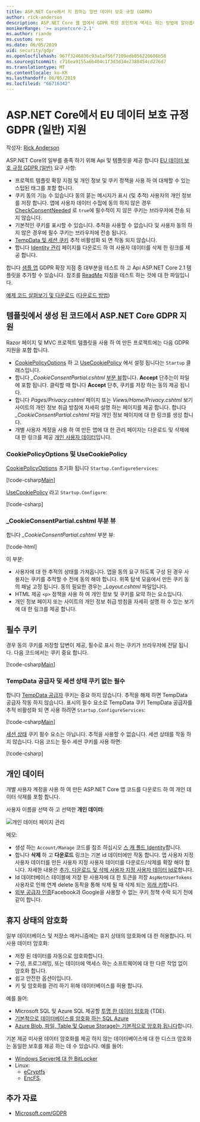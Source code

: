 ```yaml
---
title: ASP.NET Core에서 지 원하는 일반 데이터 보호 규정 (GDPR)
author: rick-anderson
description: ASP.NET Core 웹 앱에서 GDPR 확장 포인트에 액세스 하는 방법에 알아봅니다.
monikerRange: '>= aspnetcore-2.1'
ms.author: riande
ms.custom: mvc
ms.date: 06/05/2019
uid: security/gdpr
ms.openlocfilehash: 967f3246836c93a1af56f7109edb056220606b58
ms.sourcegitcommit: c716ea9155a6b404c1f3d3d34e2388454cd276d7
ms.translationtype: MT
ms.contentlocale: ko-KR
ms.lasthandoff: 06/05/2019
ms.locfileid: "66716342"
---
```

# <a name="eu-general-data-protection-regulation-gdpr-support-in-aspnet-core"></a>ASP.NET Core에서 EU 데이터 보호 규정 GDPR (일반) 지원

작성자: [Rick Anderson](https://twitter.com/RickAndMSFT)

ASP.NET Core의 일부를 충족 하기 위해 Api 및 템플릿을 제공 합니다 [EU 데이터 보호 규정 GDPR (일반)](https://www.eugdpr.org/) 요구 사항:

* 프로젝트 템플릿 확장 지점 및 개인 정보 및 쿠키 정책을 사용 하 여 대체할 수 있는 스텁된 태그를 포함 합니다.
* 쿠키 동의 기능 수 있습니다 동의 묻는 메시지가 표시 (및 추적) 사용자의 개인 정보를 저장 합니다. 앱에 사용자 데이터 수집에 동의 하지 않은 경우 [CheckConsentNeeded](/dotnet/api/microsoft.aspnetcore.builder.cookiepolicyoptions.checkconsentneeded) 로 `true`에 필수적이 지 않은 쿠키는 브라우저에 전송 되지 않습니다.
* 기본적인 쿠키를 표시할 수 있습니다. 추적을 사용할 수 없습니다 및 사용자 동의 하지 않은 경우에 필수 쿠키는 브라우저에 전송 됩니다.
* [TempData 및 세션 쿠키](#tempdata) 추적 비활성화 되 면 작동 되지 않습니다.
* 합니다 [Identity 관리](#pd) 페이지를 다운로드 하 여 사용자 데이터를 삭제 한 링크를 제공 합니다.

합니다 [샘플 앱](https://github.com/aspnet/AspNetCore.Docs/tree/live/aspnetcore/security/gdpr/sample) GDPR 확장 지점 중 대부분을 테스트 하 고 Api ASP.NET Core 2.1 템플릿을 추가할 수 있습니다. 참조를 [ReadMe](https://github.com/aspnet/AspNetCore.Docs/tree/live/aspnetcore/security/gdpr/sample) 지침을 테스트 하는 것에 대 한 파일입니다.

[예제 코드 살펴보기 및 다운로드](https://github.com/aspnet/AspNetCore.Docs/tree/live/aspnetcore/security/gdpr/sample) ([다운로드 방법](xref:index#how-to-download-a-sample))

## <a name="aspnet-core-gdpr-support-in-template-generated-code"></a>템플릿에서 생성 된 코드에서 ASP.NET Core GDPR 지원

Razor 페이지 및 MVC 프로젝트 템플릿을 사용 하 여 만든 프로젝트에는 다음 GDPR 지원을 포함 합니다.

* [CookiePolicyOptions](/dotnet/api/microsoft.aspnetcore.builder.cookiepolicyoptions) 하 고 [UseCookiePolicy](/dotnet/api/microsoft.aspnetcore.builder.cookiepolicyappbuilderextensions.usecookiepolicy) 에서 설정 됩니다는 `Startup` 클래스입니다.
* 합니다  *\_CookieConsentPartial.cshtml* [부분 뷰](xref:mvc/views/tag-helpers/builtin-th/partial-tag-helper)합니다. **Accept** 단추는이 파일에 포함 됩니다. 클릭할 때 합니다 **Accept** 단추, 쿠키를 저장 하는 동의 제공 됩니다.
* 합니다 *Pages/Privacy.cshtml* 페이지 또는 *Views/Home/Privacy.cshtml* 보기 사이트의 개인 정보 취급 방침에 자세히 설명 하는 페이지를 제공 합니다. 합니다  *\_CookieConsentPartial.cshtml* 파일 개인 정보 페이지에 대 한 링크를 생성 합니다.
* 개별 사용자 계정을 사용 하 여 만든 앱에 대 한 관리 페이지는 다운로드 및 삭제에 대 한 링크를 제공 [개인 사용자 데이터](#pd)입니다.

### <a name="cookiepolicyoptions-and-usecookiepolicy"></a>CookiePolicyOptions 및 UseCookiePolicy

[CookiePolicyOptions](/dotnet/api/microsoft.aspnetcore.builder.cookiepolicyoptions) 초기화 됩니다 `Startup.ConfigureServices`:

[!code-csharp[Main](gdpr/sample/Startup.cs?name=snippet1&highlight=14-20)]

[UseCookiePolicy](/dotnet/api/microsoft.aspnetcore.builder.cookiepolicyappbuilderextensions.usecookiepolicy) 라고 `Startup.Configure`:

[!code-csharp[](gdpr/sample/Startup.cs?name=snippet1&highlight=51)]

### <a name="cookieconsentpartialcshtml-partial-view"></a>\_CookieConsentPartial.cshtml 부분 뷰

합니다  *\_CookieConsentPartial.cshtml* 부분 뷰:

[!code-html[](gdpr/sample/RP/Pages/Shared/_CookieConsentPartial.cshtml)]

이 부분:

* 사용자에 대 한 추적의 상태를 가져옵니다. 앱을 동의 요구 하도록 구성 된 경우 사용자는 쿠키를 추적할 수 전에 동의 해야 합니다. 위쪽 탐색 모음에서 만든 쿠키 동의 패널 고정 됩니다. 동의 필요한 경우는  *\_Layout.cshtml* 파일입니다.
* HTML 제공 `<p>` 정책을 사용 하 여 개인 정보 및 쿠키를 요약 하는 요소입니다.
* 개인 정보 페이지 또는 사이트의 개인 정보 취급 방침을 자세히 설명 하 수 있는 보기에 대 한 링크를 제공 합니다.

## <a name="essential-cookies"></a>필수 쿠키

경우 동의 쿠키를 저장할 답변이 제공, 필수로 표시 하는 쿠키가 브라우저에 전달 됩니다. 다음 코드에서는 쿠키 중요 합니다.

[!code-csharp[Main](gdpr/sample/RP/Pages/Cookie.cshtml.cs?name=snippet1&highlight=5)]

<a name="tempdata"></a>

### <a name="tempdata-provider-and-session-state-cookies-arent-essential"></a>TempData 공급자 및 세션 상태 쿠키 없는 필수

합니다 [TempData 공급자](xref:fundamentals/app-state#tempdata) 쿠키는 중요 하지 않습니다. 추적을 해제 하면 TempData 공급자 작동 하지 않습니다. 표시의 필수 요소로 TempData 쿠키 TempData 공급자를 추적 비활성화 되 면 사용 하려면 `Startup.ConfigureServices`:

[!code-csharp[Main](gdpr/sample/RP/Startup.cs?name=snippet1)]

[세션 상태](xref:fundamentals/app-state) 쿠키 필수 요소는 아닙니다. 추적을 사용할 수 없습니다. 세션 상태를 작동 하지 않습니다. 다음 코드는 필수 세션 쿠키를 사용 하면:

[!code-csharp[](gdpr/sample/RP/Startup.cs?name=snippet2)]

<a name="pd"></a>

## <a name="personal-data"></a>개인 데이터

개별 사용자 계정을 사용 하 여 만든 ASP.NET Core 앱 코드를 다운로드 하 여 개인 데이터 삭제를 포함 합니다.

사용자 이름을 선택 하 고 선택한 **개인 데이터**:

![개인 데이터 페이지 관리](gdpr/_static/pd.png)

메모:

* 생성 하는 `Account/Manage` 코드를 참조 하십시오 [스 캐 폴드 Identity](xref:security/authentication/scaffold-identity)합니다.
* 합니다 **삭제** 하 고 **다운로드** 링크는 기본 id 데이터에만 작동 합니다. 앱 사용자 지정 사용자 데이터를 만든 사용자 지정 사용자 데이터를 다운로드/삭제를 확장 해야 합니다. 자세한 내용은 [추가, 다운로드 및 삭제 사용자 지정 사용자 데이터 Id로](xref:security/authentication/add-user-data)합니다.
* Id 데이터베이스 테이블에 저장 된 사용자에 대 한 토큰을 저장 `AspNetUserTokens` 사용자로 인해 연계 delete 동작을 통해 삭제 될 때 삭제 되는 [외래 키](https://github.com/aspnet/Identity/blob/release/2.1/src/EF/IdentityUserContext.cs#L152)합니다.
* [외부 공급자 인증](xref:security/authentication/social/index)Facebook과 Google을 사용할 수 없는 쿠키 정책 수락 되기 전에 같이 합니다.

## <a name="encryption-at-rest"></a>휴지 상태의 암호화

일부 데이터베이스 및 저장소 메커니즘에는 휴지 상태의 암호화에 대 한 허용합니다. 미사용 데이터 암호화:

* 저장 된 데이터를 자동으로 암호화합니다.
* 구성, 프로그래밍, 또는 데이터에 액세스 하는 소프트웨어에 대 한 다른 작업 없이 암호화 합니다.
* 쉽고 안전한 옵션이입니다.
* 키 및 암호화를 관리 하기 위해 데이터베이스를 허용 합니다.

예를 들어:

* Microsoft SQL 및 Azure SQL 제공할 [투명 한 데이터 암호화](/sql/relational-databases/security/encryption/transparent-data-encryption) (TDE).
* [기본적으로 데이터베이스를 암호화 하는 SQL Azure](https://azure.microsoft.com/updates/newly-created-azure-sql-databases-encrypted-by-default/)
* [Azure Blob, 파일, Table 및 Queue Storage는 기본적으로 암호화 됩니다](https://azure.microsoft.com/blog/announcing-default-encryption-for-azure-blobs-files-table-and-queue-storage/)합니다.

기본 제공 미사용 데이터 암호화를 제공 하지 않는 데이터베이스에 대 한 디스크 암호화는 동일한 보호를 제공 하는 데 수 있습니다. 예를 들어:

* [Windows Server에 대 한 BitLocker](/windows/security/information-protection/bitlocker/bitlocker-how-to-deploy-on-windows-server)
* Linux:
  * [eCryptfs](https://launchpad.net/ecryptfs)
  * [EncFS](https://github.com/vgough/encfs).

## <a name="additional-resources"></a>추가 자료

* [Microsoft.com/GDPR](https://www.microsoft.com/trustcenter/Privacy/GDPR)
